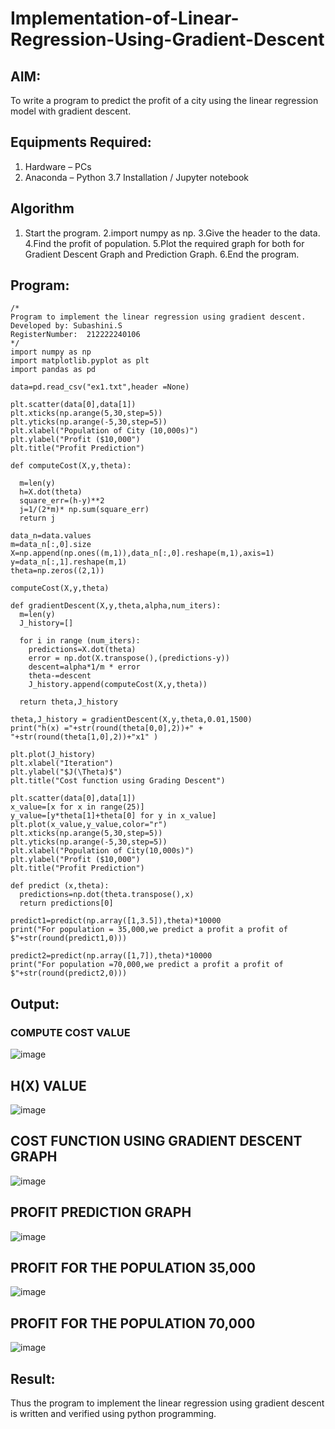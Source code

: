 # Implementation-of-Linear-Regression-Using-Gradient-Descent

## AIM:
To write a program to predict the profit of a city using the linear regression model with gradient descent.

## Equipments Required:
1. Hardware – PCs
2. Anaconda – Python 3.7 Installation / Jupyter notebook

## Algorithm
1. Start the program.
2.import numpy as np.
3.Give the header to the data.
4.Find the profit of population.
5.Plot the required graph for both for Gradient Descent Graph and Prediction Graph. 6.End the program.


## Program:
```
/*
Program to implement the linear regression using gradient descent.
Developed by: Subashini.S
RegisterNumber:  212222240106
*/
import numpy as np
import matplotlib.pyplot as plt
import pandas as pd

data=pd.read_csv("ex1.txt",header =None)

plt.scatter(data[0],data[1])
plt.xticks(np.arange(5,30,step=5))
plt.yticks(np.arange(-5,30,step=5))
plt.xlabel("Population of City (10,000s)")
plt.ylabel("Profit ($10,000")
plt.title("Profit Prediction")

def computeCost(X,y,theta):

  m=len(y)
  h=X.dot(theta)
  square_err=(h-y)**2
  j=1/(2*m)* np.sum(square_err)
  return j

data_n=data.values
m=data_n[:,0].size
X=np.append(np.ones((m,1)),data_n[:,0].reshape(m,1),axis=1)
y=data_n[:,1].reshape(m,1)
theta=np.zeros((2,1))

computeCost(X,y,theta)

def gradientDescent(X,y,theta,alpha,num_iters):
  m=len(y)
  J_history=[]

  for i in range (num_iters):
    predictions=X.dot(theta)
    error = np.dot(X.transpose(),(predictions-y))
    descent=alpha*1/m * error
    theta-=descent
    J_history.append(computeCost(X,y,theta))

  return theta,J_history  

theta,J_history = gradientDescent(X,y,theta,0.01,1500)
print("h(x) ="+str(round(theta[0,0],2))+" + "+str(round(theta[1,0],2))+"x1" )

plt.plot(J_history)
plt.xlabel("Iteration")
plt.ylabel("$J(\Theta)$")
plt.title("Cost function using Grading Descent")

plt.scatter(data[0],data[1])
x_value=[x for x in range(25)]
y_value=[y*theta[1]+theta[0] for y in x_value]
plt.plot(x_value,y_value,color="r")
plt.xticks(np.arange(5,30,step=5))
plt.yticks(np.arange(-5,30,step=5))
plt.xlabel("Population of City(10,000s)")
plt.ylabel("Profit ($10,000")
plt.title("Profit Prediction")

def predict (x,theta):
  predictions=np.dot(theta.transpose(),x)
  return predictions[0]

predict1=predict(np.array([1,3.5]),theta)*10000
print("For population = 35,000,we predict a profit a profit of $"+str(round(predict1,0)))

predict2=predict(np.array([1,7]),theta)*10000
print("For population =70,000,we predict a profit a profit of $"+str(round(predict2,0)))
```

## Output:

### COMPUTE COST VALUE
![image](https://github.com/SubashiniSenniappan/Implementation-of-Linear-Regression-Using-Gradient-Descent/assets/119404951/2ffae377-fbdc-42a3-a7e8-9b3043ee2485)
## H(X) VALUE
![image](https://github.com/SubashiniSenniappan/Implementation-of-Linear-Regression-Using-Gradient-Descent/assets/119404951/5b26aefb-07ae-4837-9e2a-2eb5dff7b2cc)
## COST FUNCTION USING GRADIENT DESCENT GRAPH
![image](https://github.com/SubashiniSenniappan/Implementation-of-Linear-Regression-Using-Gradient-Descent/assets/119404951/42eb96c4-12be-48b7-ae6b-b273c0e19501)
## PROFIT PREDICTION GRAPH
![image](https://github.com/SubashiniSenniappan/Implementation-of-Linear-Regression-Using-Gradient-Descent/assets/119404951/fedde34b-82c4-4f6f-9fa8-3d62cfd2cac7)
## PROFIT FOR THE POPULATION 35,000
![image](https://github.com/SubashiniSenniappan/Implementation-of-Linear-Regression-Using-Gradient-Descent/assets/119404951/2a4d6782-6c39-420c-8089-6b9204e20909)
## PROFIT FOR THE POPULATION 70,000
![image](https://github.com/SubashiniSenniappan/Implementation-of-Linear-Regression-Using-Gradient-Descent/assets/119404951/116e4dce-3ee7-4efc-9a23-4b68d77909e4)






## Result:
Thus the program to implement the linear regression using gradient descent is written and verified using python programming.
